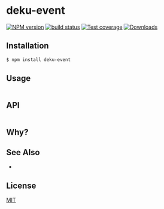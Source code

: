 # deku-event
[![NPM version][npm-image]][npm-url]
[![build status][travis-image]][travis-url]
[![Test coverage][coveralls-image]][coveralls-url]
[![Downloads][downloads-image]][downloads-url]



## Installation
```bash
$ npm install deku-event
```

## Usage
```js

```

## API
```js

```

## Why?


## See Also
-

## License
[MIT](https://tldrlegal.com/license/mit-license)

[npm-image]: https://img.shields.io/npm/v/deku-event.svg?style=flat-square
[npm-url]: https://npmjs.org/package/deku-event
[travis-image]: https://img.shields.io/travis/yoshuawuyts/deku-event.svg?style=flat-square
[travis-url]: https://travis-ci.org/yoshuawuyts/deku-event
[coveralls-image]: https://img.shields.io/coveralls/yoshuawuyts/deku-event.svg?style=flat-square
[coveralls-url]: https://coveralls.io/r/yoshuawuyts/deku-event?branch=master
[downloads-image]: http://img.shields.io/npm/dm/deku-event.svg?style=flat-square
[downloads-url]: https://npmjs.org/package/deku-event
